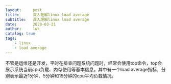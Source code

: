 ```yaml
---
layout:     post
title:      深入理解linux load average
subtitle:   深入理解linux load average
date:       2020-03-21
author:     lwk
catalog: true
tags:
    - linux
    - load average
---
```

不管是运维还是开发，平时在排查问题系统问题时，经常会使用top命令，top会展示系统当前cpu负载、内存使用等基本信息。其中有一个load average指标，分别表示最近1分钟、5分钟和15分钟的cpu平均负载情况。


